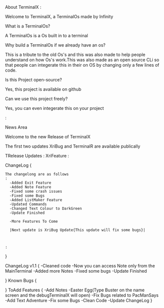 
About TerminalX
:

Welcome to TerminalX, a TerminalOs made by Infinity

What is a TerminalOs?

A TerminalOs is a Os built in to a terminal

Why build a TerminalOs if we already have an os?

This is a tribute to the old Os's and this was also made to help people understand on how Os's work.This was also made as an open source CLi so that people can integerate this in their on OS by changing only a few lines of code.

Is this Project open-source?

Yes, this project is available on github

Can we use this project freely?

Yes, you can even integerate this on your project

:

News Area

Welcome to the new Release of TerminalX


The first two updates XriBug and TerminalR are available publically

TRelease Updates
:
    XriFeature
:

ChangeLog
{


    The changelong are as follows
    :
      -Added Exit Feature
      -Added Note Feature
      -Fixed some crash issues
      -Fixed some Bugs
      -Added ListMaker Feature
      -Updated Commands
      -Changed Text Colour to DarkGreen
      -Update Finished

      -More Features To Come

      |Next update is XriBug Update{This update will fix some bugs}|



    :

}

ChangeLog v1.1
{
  -Cleaned code
  -Now you can access Note only from the MainTerminal
  -Added more Notes
  -Fixed some bugs
  -Update Finished

}
Known Bugs
{
   
}
ToAdd Features
{
  -Add Notes
  -Easter Egg(Type Buster on the name screen and the debugTerminalX will open)
  -Fix Bugs related to PacManSays
  -Add Text Adventure
  -Fix some Bugs
  -Clean Code
  -Update ChangeLog
}